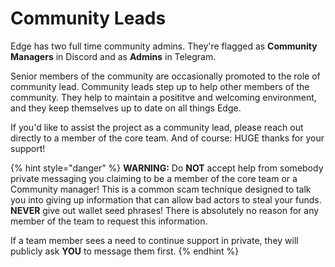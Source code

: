 # Community Leads

Edge has two full time community admins. They're flagged as **Community Managers** in Discord and as **Admins** in Telegram.

Senior members of the community are occasionally promoted to the role of community lead. Community leads step up to help other members of the community. They help to maintain a posititve and welcoming environment, and they keep themselves up to date on all things Edge.

If you'd like to assist the project as a community lead, please reach out directly to a member of the core team. And of course: HUGE thanks for your support!

{% hint style="danger" %}
**WARNING:** Do **NOT** accept help from somebody private messaging you claiming to be a member of the core team or a Community manager! This is a common scam technique designed to talk you into giving up information that can allow bad actors to steal your funds. **NEVER** give out wallet seed phrases! There is absolutely no reason for any member of the team to request this information.

If a team member sees a need to continue support in private, they will publicly ask **YOU** to message them first.
{% endhint %}

